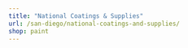 ```yaml
---
title: "National Coatings & Supplies"
url: /san-diego/national-coatings-and-supplies/
shop: paint
---
```

